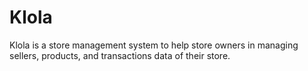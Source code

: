 # Klola
Klola is a store management system to help store owners in managing sellers, products, and transactions data of their store.

